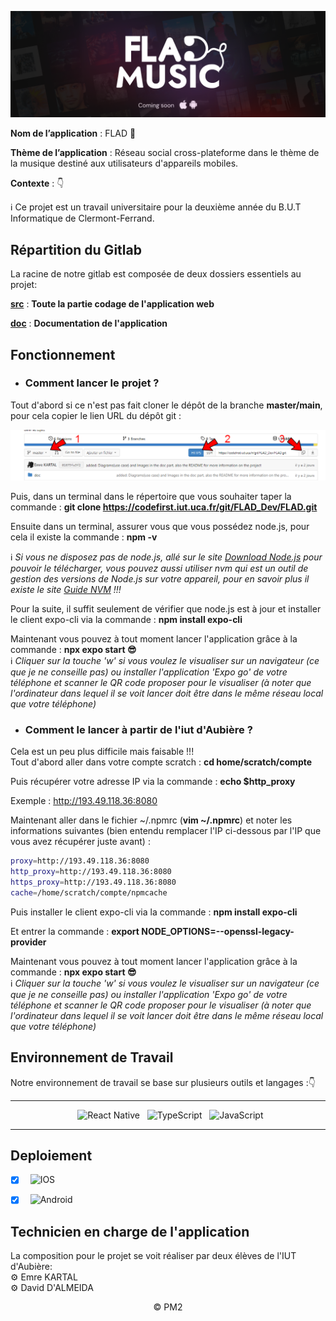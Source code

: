 <div align = center>

![Image de l'application](doc/Images/Banner_App.png)

</div>

**Nom de l’application** : FLAD :musical_note:
</br>

**Thème de l’application** :  Réseau social cross-plateforme dans le thème de la musique destiné aux utilisateurs d'appareils mobiles.
</br>

**Contexte** : 👇
</br>

:information_source: Ce projet est un travail universitaire pour la deuxième année du B.U.T Informatique de Clermont-Ferrand. 

## Répartition du Gitlab

La racine de notre gitlab est composée de deux dossiers essentiels au projet:

[**src**](src) : **Toute la partie codage de l'application web**

[**doc**](doc) : **Documentation de l'application**

## Fonctionnement

- ### Comment lancer le projet ? 

Tout d'abord si ce n'est pas fait cloner le dépôt de la branche **master/main**, pour cela copier le lien URL du dépôt git :

<div align = center>

![Comment cloner](doc/Images/HowToClone.png)

</div>

Puis, dans un terminal dans le répertoire que vous souhaiter taper la commande : **git clone https://codefirst.iut.uca.fr/git/FLAD_Dev/FLAD.git**

Ensuite dans un terminal, assurer vous que vous possédez node.js, pour cela il existe la commande : **npm -v**


:information_source: *Si vous ne disposez pas de node.js, allé sur le site [Download Node.js](https://nodejs.org/en/download/) pour pouvoir le télécharger, vous pouvez aussi utiliser nvm qui est un outil de gestion des versions de Node.js sur votre appareil, pour en savoir plus il existe le site [Guide NVM](https://www.freecodecamp.org/news/node-version-manager-nvm-install-guide/) !!!*
<br>

Pour la suite, il suffit seulement de vérifier que node.js est à jour et installer le client expo-cli via la commande : **npm install expo-cli** 

Maintenant vous pouvez à tout moment lancer l'application grâce à la commande : **npx expo start :sunglasses:**
<br>
:information_source: *Cliquer sur la touche 'w' si vous voulez le visualiser sur un navigateur (ce que je ne conseille pas) ou installer l'application 'Expo go' de votre téléphone et scanner le QR code proposer pour le visualiser (à noter que l'ordinateur dans lequel il se voit lancer doit être dans le même réseau local que votre téléphone)*

- ### Comment le lancer à partir de l'iut d'Aubière ?

Cela est un peu plus difficile mais faisable !!!
<br>
Tout d'abord aller dans votre compte scratch : **cd home/scratch/compte**

Puis récupérer votre adresse IP via la commande : **echo $http_proxy**

Exemple : http://193.49.118.36:8080

Maintenant aller dans le fichier ~/.npmrc (**vim ~/.npmrc**) et noter les informations suivantes (bien entendu remplacer l'IP ci-dessous par l'IP que vous avez récupérer juste avant) :

``` bash
proxy=http://193.49.118.36:8080
http_proxy=http://193.49.118.36:8080
https_proxy=http://193.49.118.36:8080
cache=/home/scratch/compte/npmcache
```

Puis installer le client expo-cli via la commande : **npm install expo-cli**

Et entrer la commande : **export NODE_OPTIONS=--openssl-legacy-provider**

Maintenant vous pouvez à tout moment lancer l'application grâce à la commande : **npx expo start :sunglasses:**
<br>
:information_source: *Cliquer sur la touche 'w' si vous voulez le visualiser sur un navigateur (ce que je ne conseille pas) ou installer l'application 'Expo go' de votre téléphone et scanner le QR code proposer pour le visualiser (à noter que l'ordinateur dans lequel il se voit lancer doit être dans le même réseau local que votre téléphone)*


## Environnement de Travail

Notre environnement de travail se base sur plusieurs outils et langages :👇

<div align = center>

---

&nbsp; ![React Native](https://img.shields.io/badge/React%20Native-000?style=for-the-badge&logo=react&logoColor=white&color=lightblue&textColor=white)
&nbsp; ![TypeScript](https://img.shields.io/badge/TypeScript-000?style=for-the-badge&logo=typescript&logoColor=white&color=blue)
&nbsp; ![JavaScript](https://img.shields.io/badge/JavaScript-000?style=for-the-badge&logo=javascript&logoColor=white&color=yellow)

---

</div>

## Deploiement
- [x] &nbsp; ![IOS](https://img.shields.io/badge/IOS-000?style=for-the-badge&logo=apple&logoColor=black&color=white)
- [x] &nbsp; ![Android](https://img.shields.io/badge/Android-000?style=for-the-badge&logo=android&logoColor=white&color=green)


## Technicien en charge de l'application

La composition pour le projet se voit réaliser par deux élèves de l'IUT d'Aubière:
<br>
⚙️ Emre KARTAL
<br>
⚙️ David D'ALMEIDA

<div align = center>
© PM2
</div>
